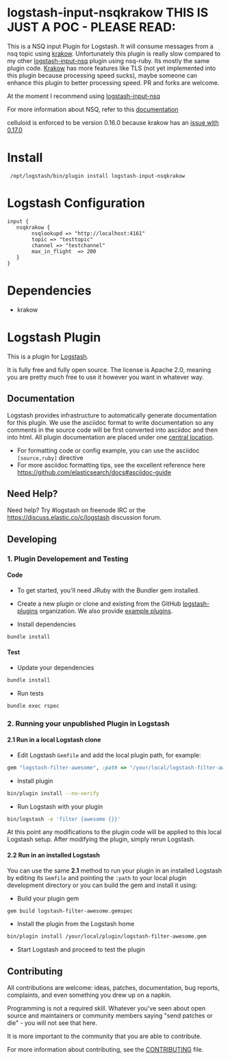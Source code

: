 logstash-input-nsqkrakow THIS IS JUST A POC - PLEASE READ:
====================

This is a NSQ input Plugin for Logstash. It will consume messages from a nsq topic using [krakow](https://github.com/chrisroberts/krakow). 
Unfortunately this plugin is really slow compared to my other [logstash-input-nsq](https://github.com/mschneider82/logstash-input-nsq) plugin using nsq-ruby. Its mostly the same plugin code.
[Krakow](https://github.com/chrisroberts/krakow) has more features like TLS (not yet implemented into this plugin because processing speed sucks), maybe someone can enhance this plugin to better processing speed. PR and forks are welcome.

At the moment I recommend using [logstash-input-nsq](https://github.com/mschneider82/logstash-input-nsq)

For more information about NSQ, refer to this [documentation](http://nsq.io) 

celluloid is enforced to be version 0.16.0 because krakow has an [issue with 0.17.0](https://github.com/chrisroberts/krakow/issues/35)

Install
====================

     /opt/logstash/bin/plugin install logstash-input-nsqkrakow

Logstash Configuration
====================

    input {
       nsqkrakow {
            nsqlookupd => "http://localhost:4161"
            topic => "testtopic"
            channel => "testchannel"
            max_in_flight  => 200
       }
    }

Dependencies
====================

* krakow

# Logstash Plugin

This is a plugin for [Logstash](https://github.com/elasticsearch/logstash).

It is fully free and fully open source. The license is Apache 2.0, meaning you are pretty much free to use it however you want in whatever way.


## Documentation

Logstash provides infrastructure to automatically generate documentation for this plugin. We use the asciidoc format to write documentation so any comments in the source code will be first converted into asciidoc and then into html. All plugin documentation are placed under one [central location](http://www.elasticsearch.org/guide/en/logstash/current/).

- For formatting code or config example, you can use the asciidoc `[source,ruby]` directive
- For more asciidoc formatting tips, see the excellent reference here https://github.com/elasticsearch/docs#asciidoc-guide

## Need Help?

Need help? Try #logstash on freenode IRC or the https://discuss.elastic.co/c/logstash discussion forum.

## Developing

### 1. Plugin Developement and Testing

#### Code
- To get started, you'll need JRuby with the Bundler gem installed.

- Create a new plugin or clone and existing from the GitHub [logstash-plugins](https://github.com/logstash-plugins) organization. We also provide [example plugins](https://github.com/logstash-plugins?query=example).

- Install dependencies
```sh
bundle install
```

#### Test

- Update your dependencies

```sh
bundle install
```

- Run tests

```sh
bundle exec rspec
```

### 2. Running your unpublished Plugin in Logstash

#### 2.1 Run in a local Logstash clone

- Edit Logstash `Gemfile` and add the local plugin path, for example:
```ruby
gem "logstash-filter-awesome", :path => "/your/local/logstash-filter-awesome"
```
- Install plugin
```sh
bin/plugin install --no-verify
```
- Run Logstash with your plugin
```sh
bin/logstash -e 'filter {awesome {}}'
```
At this point any modifications to the plugin code will be applied to this local Logstash setup. After modifying the plugin, simply rerun Logstash.

#### 2.2 Run in an installed Logstash

You can use the same **2.1** method to run your plugin in an installed Logstash by editing its `Gemfile` and pointing the `:path` to your local plugin development directory or you can build the gem and install it using:

- Build your plugin gem
```sh
gem build logstash-filter-awesome.gemspec
```
- Install the plugin from the Logstash home
```sh
bin/plugin install /your/local/plugin/logstash-filter-awesome.gem
```
- Start Logstash and proceed to test the plugin

## Contributing

All contributions are welcome: ideas, patches, documentation, bug reports, complaints, and even something you drew up on a napkin.

Programming is not a required skill. Whatever you've seen about open source and maintainers or community members  saying "send patches or die" - you will not see that here.

It is more important to the community that you are able to contribute.

For more information about contributing, see the [CONTRIBUTING](https://github.com/elasticsearch/logstash/blob/master/CONTRIBUTING.md) file.

